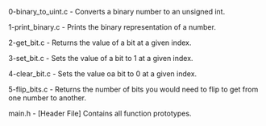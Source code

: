 0-binary_to_uint.c - Converts a binary number to an unsigned int.

1-print_binary.c - Prints the binary representation of a number.

2-get_bit.c - Returns the value of a bit at a given index.

3-set_bit.c - Sets the value of a bit to 1 at a given index.

4-clear_bit.c - Sets the value oa bit to 0 at a given index.

5-flip_bits.c - Returns the number of bits you would need to flip to get from one number to another.

main.h - [Header File] Contains all function prototypes.
